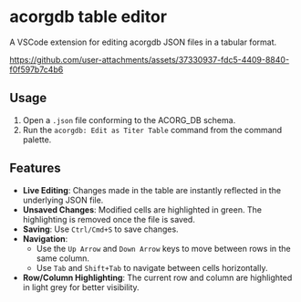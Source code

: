 # acorgdb table editor

A VSCode extension for editing acorgdb JSON files in a tabular format.

https://github.com/user-attachments/assets/37330937-fdc5-4409-8840-f0f597b7c4b6

## Usage

1. Open a `.json` file conforming to the ACORG_DB schema.
2. Run the `acorgdb: Edit as Titer Table` command from the command palette.

## Features

- **Live Editing**: Changes made in the table are instantly reflected in the underlying JSON file.
- **Unsaved Changes**: Modified cells are highlighted in green. The highlighting is removed once the file is saved.
- **Saving**: Use `Ctrl/Cmd+S` to save changes.
- **Navigation**:
    - Use the `Up Arrow` and `Down Arrow` keys to move between rows in the same column.
    - Use `Tab` and `Shift+Tab` to navigate between cells horizontally.
- **Row/Column Highlighting**: The current row and column are highlighted in light grey for better visibility.
